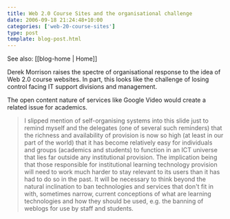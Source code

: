 ```yaml
---
title: Web 2.0 Course Sites and the organisational challenge
date: 2006-09-18 21:24:48+10:00
categories: ['web-20-course-sites']
type: post
template: blog-post.html
---
```


See also: [[blog-home | Home]]

Derek Morrison raises the spectre of organisational response to the idea of Web 2.0 course websites. In part, this looks like the challenge of losing control facing IT support divisions and management.

The open content nature of services like Google Video would create a related issue for academics.

> I slipped mention of self-organising systems into this slide just to remind myself and the delegates (one of several such reminders) that the richness and availability of provision is now so high (at least in our part of the world) that it has become relatively easy for individuals and groups (academics and students) to function in an ICT universe that lies far outside any institutional provision. The implication being that those responsible for institutional learning technology provision will need to work much harder to stay relevant to its users than it has had to do so in the past. It will be necessary to think beyond the natural inclination to ban technologies and services that don't fit in with, sometimes narrow, current conceptions of what are learning technologies and how they should be used, e.g. the banning of weblogs for use by staff and students.
